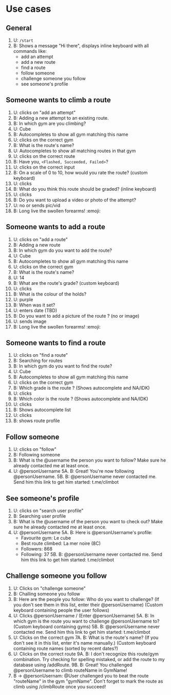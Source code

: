 # Use cases

## General

1. U: `/start`
2. B: Shows a message "Hi there", displays inline keyboard with all commands like:
    * add an attempt
    * add a new route
    * find a route
    * follow someone
    * challenge someone you follow
    * see someone's profile

## Someone wants to climb a route

1. U: clicks on "add an attempt"
2. B: Adding a new attempt to an existing route.
3. B: In which gym are you climbing?
4. U: Cube
5. B: Autocompletes to show all gym matching this name
6. U: clicks on the correct gym
7. B: What is the route's name?
8. U: Autocompletes to show all matching routes in that gym
9. U: clicks on the correct route
10. B: Have you, `<Flashed, Succeeded, Failed>`?
11. U: clicks on the correct input
14. B: On a scale of 0 to 10, how would you rate the route? (custom keyboard)
15. U: clicks
16. B: What do you think this route should be graded? (inline keyboard)
17. U: clicks
18. B: Do you want to upload a video or photo of the attempt?
19. U: no or sends pic/vid
20. B: Long live the swollen forearms! :emoji:

## Someone wants to add a route

1. U: clicks on "add a route"
2. B: Adding a new route
3. B: In which gym do you want to add the route?
4. U: Cube
5. B: Autocompletes to show all gym matching this name
6. U: clicks on the correct gym
7. B: What is the route's name?
8. U: 14
9. B: What are the route's grade? (custom keyboard)
10. U: clicks
11. B: What is the colour of the holds?
12. U: purple
13. B: When was it set?
14. U: enters date (TBD)
15. B: Do you want to add a picture of the route ? (no or image)
16. U: sends image
17. B: Long live the swollen forearms! :emoji:

## Someone wants to find a route

1. U: clicks on "find a route"
2. B: Searching for routes
3. B: In which gym do you want to find the route?
4. U: Cube
5. B: Autocompletes to show all gym matching this name
6. U: clicks on the correct gym
8. B: Which grade is the route ? (Shows autocomplete and NA/IDK)
9. U: clicks
10. B: Which color is the route ? (Shows autocomplete and NA/IDK)
11. U: clicks
12. B: Shows autocomplete list
13. U: clicks
14. B: shows route profile

## Follow someone

1. U: clicks on "follow"
2. B: Following someone
3. B: What is the @username the person you want to follow? Make sure he already contacted me at least once.
4. U: @personUsername
5A. B: Great! You're now following @personUsername. 
5B. B: @personUsername never contacted me. Send him this link to get him started: t.me/climbot

## See someone's profile

1. U: clicks on "search user profile"
2. B: Searching user profile
3. B: What is the @username of the person you want to check out? Make sure he already contacted me at least once.
4. U: @personUsername
5A. B: Here is @personUsername's profile:
      - Favourite gym: Le cube
      - Best route climbed: La mer noire (8C)
      - Followers: 868
      - Following: 37
5B. B: @personUsername never contacted me. Send him this link to get him started: t.me/climbot

## Challenge someone you follow

1. U: Clicks on "challenge someone"
2. B: Challing someone you follow
3. B: Here are the people you follow: Who do you want to challenge? (If you don't see them in this list, enter their @personUsername) (Custom keyboard containing people the user follows)
4. U: Clicks @personUsername / (Enter @personUsername)
5A. B: In which gym is the route you want to challenge @personUsername to? (Custom keyboard containing gyms)
5B. B: @personUsername never contacted me. Send him this link to get him started: t.me/climbot
6. U: Clicks on the correct gym
7A. B: What is the route's name? (If you don't see it in this list, enter it's name manually.) (Custom keyboard containing route names (sorted by recent dates?)
8. U: Clicks on the correct route
9A. B: I don't recognize this route/gym combination. Try checking for spelling mistaked, or add the route to my database using /addRoute.
9B. B: Great! You challenged @personUsername to climb routeName in GymName! 
10. B -> @personUsernam: @User challenged you to beat the route "routeName" in the gym "gymName". Don't forget to mark the route as climb using /climbRoute once you succeed!
